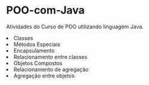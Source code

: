 # POO-com-Java
Atividades do Curso de POO utilizando linguagem Java.

<li> Classes </li>
<li>Métodos Especiais</li>
<li>Encapsulamento</li>
<li>Relacionamento entre classes</li>
<li>Objetos Compostos</li>
<li>Relacionamento de agregação </li>
<li>Agregação entre objetos</li>
 
  


